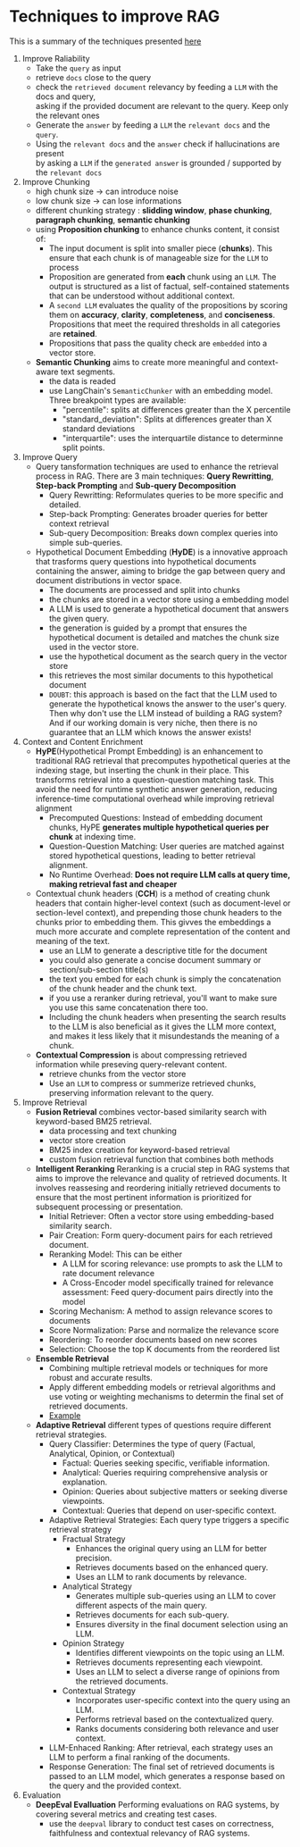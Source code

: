 # Techniques to improve RAG
This is a summary of the techniques presented [here](https://github.com/NirDiamant/RAG_Techniques)
1. Improve Raliability
    * Take the ```query``` as input
    * retrieve ```docs``` close to the query
    * check the ```retrieved document``` relevancy by feeding a ```LLM``` with the docs and query,\
    asking if the provided document are relevant to the query. Keep only the relevant ones
    * Generate the ```answer``` by feeding a ```LLM``` the ```relevant docs``` and the ```query```.
    * Using the ```relevant docs``` and the ```answer``` check if hallucinations are present \
    by asking a ```LLM``` if the ```generated answer``` is grounded / supported by the ```relevant docs```
2. Improve Chunking
    * high chunk size -> can introduce noise
    * low chunk size -> can lose informations
    * different chunking strategy : **slidding window**, **phase chunking**, **paragraph chunking**, **semantic chunking** 
    * using **Proposition chunking** to enhance chunks content, it consist of:
        - The input document is split into smaller piece (**chunks**). This ensure that each chunk is of manageable size for the ```LLM``` to process
        - Proposition are generated from **each** chunk using an ```LLM```. The output is structured as a list of factual, self-contained statements that can be understood without additional context.
        - A ```second LLM``` evaluates the quality of the propositions by scoring them on **accuracy**, **clarity**, **completeness**, and **conciseness**. Propositions that meet the required thresholds in all categories are **retained**.
        - Propositions that pass the quality check are ```embedded``` into a vector store.
    * **Semantic Chunking** aims to create more meaningful and context-aware text segments.
        - the data is readed
        - use LangChain's ```SemanticChunker``` with an embedding model. Three breakpoint types are available:
            - "percentile": splits at differences greater than the X percentile
            - "standard_deviation": Splits at differences greater than X standard deviations
            - "interquartile": uses the interquartile distance to determinne split points.
3. Improve Query
    * Query tansformation techniques are used to enhance the retrieval process in RAG. There are 3 main techniques: **Query Rewritting**, **Step-back Prompting** and **Sub-query Decomposition**
        - Query Rewritting: Reformulates queries to be more specific and detailed.
        - Step-back Prompting: Generates broader queries for better context retrieval
        - Sub-query Decomposition: Breaks down complex queries into simple sub-queries.
    * Hypothetical Document Embedding (**HyDE**) is a innovative approach that trasforms query questions into hypothetical documents containing the answer, aiming to bridge the gap between query and document distributions in vector space.
        - The documents are processed and split into chunks
        - the chunks are stored in a vector store using a embedding model
        - A LLM is used to generate a hypothetical document that answers the given query.
        - the generation is guided by a prompt that ensures the hypothetical document is detailed and matches the chunk size used in the vector store.
        - use the hypothetical document as the search query in the vector store
        - this retrieves the most similar documents to this hypothetical document
        - ```DOUBT```: this approach is based on the fact that the LLM used to generate the hypothetical knows the answer to the user's query. Then why don't use the LLM instead of building a RAG system? And if our working domain is very niche, then there is no guarantee that an LLM which knows the answer exists!
4. Context and Content Enrichment
    * **HyPE**(Hypothetical Prompt Embedding) is an enhancement to traditional RAG retrieval that precomputes hypothetical queries at the indexing stage, but inserting the chunk in their place. This transforms retrieval into a question-question matching task. This avoid the need for runtime synthetic answer generation, reducing inference-time computational overhead while improving retrieval alignment
        - Precomputed Questions: Instead of embedding document chunks, HyPE **generates multiple hypothetical queries per chunk** at indexing time.
        - Question-Question Matching: User queries are matched against stored hypothetical questions, leading to better retrieval alignment.
        - No Runtime Overhead: **Does not require LLM calls at query time, making retrieval fast and cheaper**
    * Contextual chunk headers (**CCH**) is a method of creating chunk headers that contain higher-level context (such as document-level or section-level context), and prepending those chunk headers to the chunks prior to embedding them. This givves the embeddings a much more accurate and complete representation of the content and meaning of the text.
        - use an LLM to generate a descriptive title for the document
        - you could also generate a concise document summary or section/sub-section title(s)
        - the text you embed for each chunk is simply the concatenation of the chunk header and the chunk text.
        - if you use a reranker during retrieval, you'll want to make sure you use this same concatenation there too.
        - Including the chunk headers when presenting the search results to the LLM is also beneficial as it gives the LLM more context, and makes it less likely that it misundestands the meaning of a chunk.
    * **Contextual Compression** is about compressing retrieved information while preseving query-relevant content.
        - retrieve chunks from the vector store
        - Use an ```LLM``` to compress or summerize retrieved chunks, preserving information relevant to the query.
5. Improve Retrieval
    * **Fusion Retrieval** combines vector-based similarity search with keyword-based BM25 retrieval.
        - data processing and text chunking
        - vector store creation
        - BM25 index creation for keyword-based retrieval
        - custom fusion retrieval function that combines both methods
    * **Intelligent Reranking** Reranking is a crucial step in RAG systems that aims to improve the relevance and quality of retrieved documents. It involves reassesing and reordering initially retrieved documents to ensure that the most pertinent information is prioritized for subsequent processing or presentation.
        - Initial Retriever: Often a vector store using embedding-based similarity search.
        - Pair Creation: Form query-document pairs for each retrieved document.
        - Reranking Model: This can be either
            - A LLM for scoring relevance: use prompts to ask the LLM to rate document relevance
            - A Cross-Encoder model specifically trained for relevance assessment: Feed query-document pairs directly into the model
        - Scoring Mechanism: A method to assign relevance scores to documents
        - Score Normalization: Parse and normalize the relevance score
        - Reordering: To reorder documents based on new scores
        - Selection: Choose the top K documents from the reordered list
    * **Ensemble Retrieval**
        - Combining multiple retrieval models or techniques for more robust and accurate results.
        - Apply different embedding models or retrieval algorithms and use voting or weighting mechanisms to determin the final set of retrieved documents.
        - [Example](https://python.langchain.com/docs/how_to/ensemble_retriever/)
    * **Adaptive Retrieval** different types of questions require different retrieval strategies.
        - Query Classifier: Determines the type of query (Factual, Analytical, Opinion, or Contextual)
            - Factual: Queries seeking specific, verifiable information.
            - Analytical: Queries requiring comprehensive analysis or explanation.
            - Opinion: Queries about subjective matters or seeking diverse viewpoints.
            - Contextual: Queries that depend on user-specific context.
        - Adaptive Retrieval Strategies: Each query type triggers a specific retrieval strategy
            - Fractual Strategy
                - Enhances the original query using an LLM for better precision.
                - Retrieves documents based on the enhanced query.
                - Uses an LLM to rank documents by relevance.
            - Analytical Strategy
                - Generates multiple sub-queries using an LLM to cover different aspects of the main query.
                - Retrieves documents for each sub-query.
                - Ensures diversity in the final document selection using an LLM.
            - Opinion Strategy
                - Identifies different viewpoints on the topic using an LLM.
                - Retrieves documents representing each viewpoint.
                - Uses an LLM to select a diverse range of opinions from the retrieved documents.
            - Contextual Strategy
                - Incorporates user-specific context into the query using an LLM.
                - Performs retrieval based on the contextualized query.
                - Ranks documents considering both relevance and user context.
        - LLM-Enhaced Ranking: After retrieval, each strategy uses an LLM to perform a final ranking of the documents.
        - Response Generation: The final set of retrieved documents is passed to an LLM model, which generates a response based on the query and the provided context.
6. Evaluation
    * **DeepEval Evalluation** Performing evaluations on RAG systems, by covering several metrics and creating test cases.
        - use the ```deepval``` library to conduct test cases on correctness, faithfulness and contextual relevancy of RAG systems.